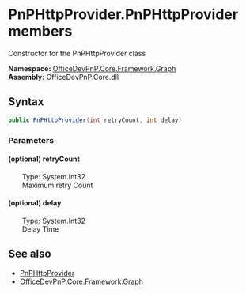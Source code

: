 # PnPHttpProvider.PnPHttpProvider members 
 Constructor for the PnPHttpProvider class   

**Namespace:** [OfficeDevPnP.Core.Framework.Graph](OfficeDevPnP.Core.Framework.Graph.md)  
**Assembly:** OfficeDevPnP.Core.dll  
## Syntax
```C#
public PnPHttpProvider(int retryCount, int delay)
```
### Parameters
#### (optional) retryCount  
&emsp;&emsp;Type: System.Int32  
&emsp;&emsp;Maximum retry Count  


#### (optional) delay  
&emsp;&emsp;Type: System.Int32  
&emsp;&emsp;Delay Time  


## See also
- [PnPHttpProvider](OfficeDevPnP.Core.Framework.Graph.PnPHttpProvider.md)
- [OfficeDevPnP.Core.Framework.Graph](OfficeDevPnP.Core.Framework.Graph.md)
